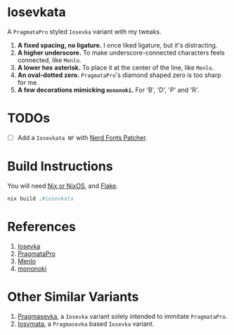 # Iosevkata

A `PragmataPro` styled `Iosevka` variant with my tweaks.

1. **A fixed spacing, no ligature.** I once liked ligature, but it's distracting.
2. **A higher underscore.** To make underscore-connected characters feels connected, like `Menlo`.
3. **A lower hex asterisk.** To place it at the center of the line, like `Menlo`.
4. **An oval-dotted zero.** `PragmataPro`'s diamond shaped zero is too sharp for me.
5. **A few decorations mimicking `mononoki`.** For 'B', 'D', 'P' and 'R'.

# TODOs

- [ ] Add a `Iosevkata NF` with [Nerd Fonts Patcher](https://github.com/ryanoasis/nerd-fonts#font-patcher).

# Build Instructions

You will need [Nix or NixOS](https://nixos.org/), and [Flake](https://nixos.wiki/wiki/Flakes).

```nix
nix build .#iosevkata
```

# References
1. [Iosevka](https://github.com/be5invis/Iosevka)
2. [PragmataPro](https://fsd.it/shop/fonts/pragmatapro/)
3. [Menlo](https://en.wikipedia.org/wiki/Menlo_(typeface))
4. [mononoki](https://github.com/madmalik/mononoki)

# Other Similar Variants

1. [Pragmasevka](https://github.com/shytikov/pragmasevka), a `Iosevka` variant solely intended to immitate `PragmataPro`.
2. [Iosvmata](https://github.com/N-R-K/Iosvmata), a `Pragmasevka` based `Iosevka` variant.
